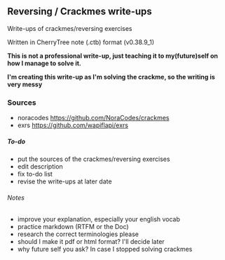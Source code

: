 ## Reversing / Crackmes write-ups #

Write-ups of crackmes/reversing exercises

Written in CherryTree note (.ctb) format (v0.38.9_1)

**This is not a professional write-up, just teaching it to my(future)self on how I manage to solve it.**

**I'm creating this write-up as I'm solving the crackme, so the writing is very messy**

### Sources #
* noracodes https://github.com/NoraCodes/crackmes
* exrs https://github.com/wapiflapi/exrs

##### To-do #
+ put the sources of the crackmes/reversing exercises
+ edit description
+ fix to-do list
+ revise the write-ups at later date

###### Notes #
- improve your explanation, especially your english vocab
- practice markdown (RTFM or the Doc)
- research the correct terminologies please
- should I make it pdf or html format? I'll decide later
- why future self you ask? In case I stopped solving crackmes
